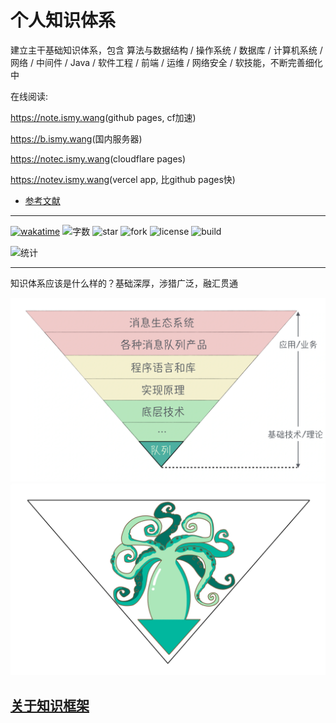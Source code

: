 # 个人知识体系

建立主干基础知识体系，包含 算法与数据结构 / 操作系统 / 数据库 / 计算机系统 / 网络 / 中间件 / Java / 软件工程 / 前端 / 运维 / 网络安全 / 软技能，不断完善细化中

在线阅读:

<https://note.ismy.wang>(github pages, cf加速)

<https://b.ismy.wang>(国内服务器)

<https://notec.ismy.wang>(cloudflare pages)

<https://notev.ismy.wang>(vercel app, 比github pages快)

- [参考文献](./参考文献.md)

--------------------------------------------------------------------------------

[![wakatime](https://wakatime.com/badge/github/0xcaffebabe/note.svg)](https://wakatime.com/badge/github/0xcaffebabe/note) ![字数](https://cdn.jsdelivr.net/gh/0xcaffebabe/note@gh-pages/wordCountBadge.svg) ![star](https://img.shields.io/github/stars/0xcaffebabe/note) ![fork](https://img.shields.io/github/forks/0xcaffebabe/note) ![license](https://img.shields.io/github/license/0xcaffebabe/note) ![build](https://github.com/0xcaffebabe/note/workflows/%E6%9E%84%E5%BB%BA%E7%94%B5%E5%AD%90%E4%B9%A6/badge.svg)

![统计](https://repobeats.axiom.co/api/embed/24137e8c365c058184db40c146a5dc1291924862.svg "Repobeats analytics image")

---

知识体系应该是什么样的？基础深厚，涉猎广泛，融汇贯通

![2022525213243](/doc/assets/2022525213243.webp)
![2022525213254](/doc/assets/2022525213254.webp)

## [关于知识框架](/doc/MyBook.md)
